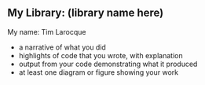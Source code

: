 ## My Library: (library name here)
My name: Tim Larocque

* a narrative of what you did
* highlights of code that you wrote, with explanation
* output from your code demonstrating what it produced
* at least one diagram or figure showing your work
